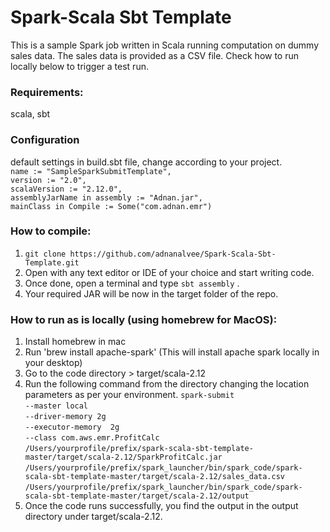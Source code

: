 # Spark-Scala Sbt Template
This is a sample Spark job written in Scala running computation on dummy sales data. The sales data is provided as a CSV file. Check how to run locally below to trigger a test run.

### Requirements:
scala, sbt

### Configuration  
default settings in build.sbt file, change according to your project.  <br />
  `name := "SampleSparkSubmitTemplate",`  <br />
  `version := "2.0",` <br />
  `scalaVersion := "2.12.0",` <br />
  `assemblyJarName in assembly := "Adnan.jar",` <br />
  `mainClass in Compile := Some("com.adnan.emr")` <br />


### How to compile:
1. `git clone https://github.com/adnanalvee/Spark-Scala-Sbt-Template.git`  
2. Open with any text editor or IDE of your choice and start writing code.    
3. Once done, open a terminal and type `sbt assembly` .  
4. Your required JAR will be now in the target folder of the repo.  

### How to run as is locally (using homebrew for MacOS):
1. Install homebrew in mac
2. Run 'brew install apache-spark' (This will install apache spark locally in your desktop)
3. Go to the code directory > target/scala-2.12
4. Run the following command from the directory changing the location parameters as per your environment. 
   `spark-submit` <br />
`--master local`  <br />
`--driver-memory 2g` <br />
`--executor-memory  2g` <br />
`--class com.aws.emr.ProfitCalc` <br />
`/Users/yourprofile/prefix/spark-scala-sbt-template-master/target/scala-2.12/SparkProfitCalc.jar` <br />
`/Users/yourprofile/prefix/spark_launcher/bin/spark_code/spark-scala-sbt-template-master/target/scala-2.12/sales_data.csv` <br />
`/Users/yourprofile/prefix/spark_launcher/bin/spark_code/spark-scala-sbt-template-master/target/scala-2.12/output`  <br />
5. Once the code runs successfully, you find the output in the output directory under target/scala-2.12.
   
